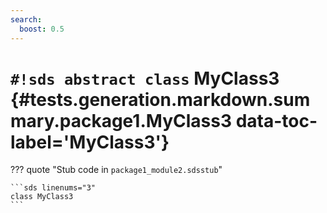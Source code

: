 ```yaml
---
search:
  boost: 0.5
---
```


# `#!sds abstract class` MyClass3 {#tests.generation.markdown.summary.package1.MyClass3 data-toc-label='MyClass3'}

??? quote "Stub code in `package1_module2.sdsstub`"

    ```sds linenums="3"
    class MyClass3
    ```
